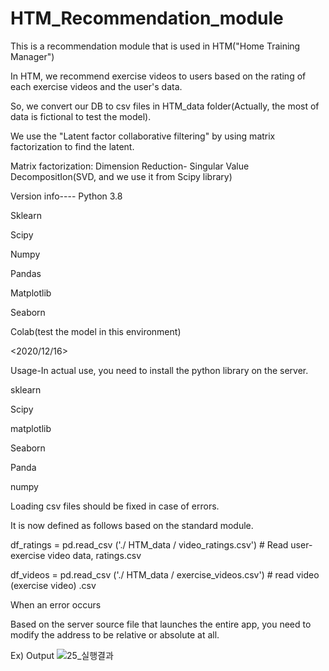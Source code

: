 # HTM_Recommendation_module

This is a recommendation module that is used in HTM("Home Training Manager") 

In HTM, we recommend exercise videos to users based on the rating of each exercise videos and the user's data.

So, we convert our DB to csv files in HTM_data folder(Actually, the most of data is fictional to test the model).

We use the "Latent factor collaborative filtering" by using matrix factorization to find the latent.

Matrix factorization: Dimension Reduction- Singular Value DecompositIon(SVD, and we use it from Scipy library)


Version info----
Python 3.8

Sklearn

Scipy

Numpy

Pandas

Matplotlib

Seaborn

Colab(test the model in this environment)


<2020/12/16>

Usage-In actual use, you need to install the python library on the server.

<Required Library>

sklearn

Scipy

matplotlib

Seaborn

Panda

numpy


<In case of data loading part error>

Loading csv files should be fixed in case of errors.

It is now defined as follows based on the standard module.

df_ratings = pd.read_csv ('./ HTM_data / video_ratings.csv') # Read user-exercise video data, ratings.csv

df_videos = pd.read_csv ('./ HTM_data / exercise_videos.csv') # read video (exercise video) .csv


When an error occurs

Based on the server source file that launches the entire app, you need to modify the address to be relative or absolute at all.

Ex) Output
![25_실행결과](https://user-images.githubusercontent.com/50524284/102301248-c1dd8b00-3f99-11eb-968e-82026fe9de57.JPG)

